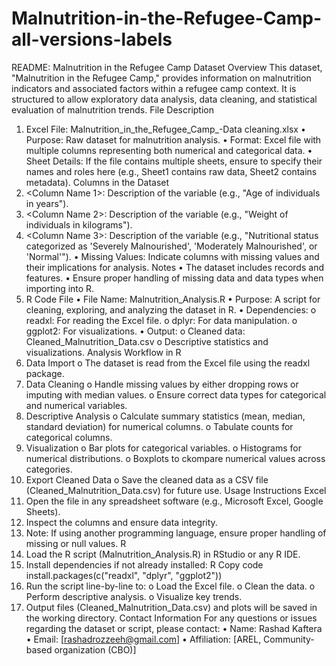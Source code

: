 # Malnutrition-in-the-Refugee-Camp-all-versions-labels
README: Malnutrition in the Refugee Camp Dataset
Overview
This dataset, "Malnutrition in the Refugee Camp," provides information on malnutrition indicators and associated factors within a refugee camp context. It is structured to allow exploratory data analysis, data cleaning, and statistical evaluation of malnutrition trends.
File Description
1. Excel File: Malnutrition_in_the_Refugee_Camp_-Data cleaning.xlsx
•	Purpose: Raw dataset for malnutrition analysis.
•	Format: Excel file with multiple columns representing both numerical and categorical data.
•	Sheet Details: If the file contains multiple sheets, ensure to specify their names and roles here (e.g., Sheet1 contains raw data, Sheet2 contains metadata).
Columns in the Dataset
1.	<Column Name 1>: Description of the variable (e.g., "Age of individuals in years").
2.	<Column Name 2>: Description of the variable (e.g., "Weight of individuals in kilograms").
3.	<Column Name 3>: Description of the variable (e.g., "Nutritional status categorized as 'Severely Malnourished', 'Moderately Malnourished', or 'Normal'").
•	Missing Values: Indicate columns with missing values and their implications for analysis.
Notes
•	The dataset includes <number> records and <number> features.
•	Ensure proper handling of missing data and data types when importing into R.
2. R Code File
•	File Name: Malnutrition_Analysis.R
•	Purpose: A script for cleaning, exploring, and analyzing the dataset in R.
•	Dependencies:
o	readxl: For reading the Excel file.
o	dplyr: For data manipulation.
o	ggplot2: For visualizations.
•	Output:
o	Cleaned data: Cleaned_Malnutrition_Data.csv
o	Descriptive statistics and visualizations.
Analysis Workflow in R
1.	Data Import
o	The dataset is read from the Excel file using the readxl package.
2.	Data Cleaning
o	Handle missing values by either dropping rows or imputing with median values.
o	Ensure correct data types for categorical and numerical variables.
3.	Descriptive Analysis
o	Calculate summary statistics (mean, median, standard deviation) for numerical columns.
o	Tabulate counts for categorical columns.
4.	Visualization
o	Bar plots for categorical variables.
o	Histograms for numerical distributions.
o	Boxplots to ckompare numerical values across categories.
5.	Export Cleaned Data
o	Save the cleaned data as a CSV file (Cleaned_Malnutrition_Data.csv) for future use.
Usage Instructions
Excel
1.	Open the file in any spreadsheet software (e.g., Microsoft Excel, Google Sheets).
2.	Inspect the columns and ensure data integrity.
3.	Note: If using another programming language, ensure proper handling of missing or null values.
R
1.	Load the R script (Malnutrition_Analysis.R) in RStudio or any R IDE.
2.	Install dependencies if not already installed:
R
Copy code
install.packages(c("readxl", "dplyr", "ggplot2"))
3.	Run the script line-by-line to:
o	Load the Excel file.
o	Clean the data.
o	Perform descriptive analysis.
o	Visualize key trends.
4.	Output files (Cleaned_Malnutrition_Data.csv) and plots will be saved in the working directory.
Contact Information
For any questions or issues regarding the dataset or script, please contact:
•	Name: Rashad Kaftera
•	Email: [rashadrozzeeh@gmail.com]
•	Affiliation: [AREL, Community-based organization (CBO)]

